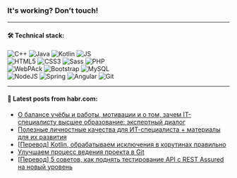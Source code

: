 ### It's working? Don't touch!

---

#### 🛠️ Technical stack:

![C++](https://img.shields.io/badge/C++-informational?logo=c%2B%2B&style=flat&logoColor=white&color=9C033A)
![Java](https://img.shields.io/badge/Java-informational?logo=java&style=flat&logoColor=white&color=007396)
![Kotlin](https://img.shields.io/badge/Kotlin-informational?logo=Kotlin&style=flat&logoColor=white&color=0095D5)
![JS](https://img.shields.io/badge/JS-informational?logo=javaScript&style=flat&logoColor=black&color=F7Df1E) <br>
![HTML5](https://img.shields.io/badge/HTML5-informational?logo=html5&style=flat&logoColor=white&color=E34F26)
![CSS3](https://img.shields.io/badge/CSS3-informational?logo=css3&style=flat&logoColor=white&color=157286)
![Sass](https://img.shields.io/badge/Saas-informational?logo=sass&style=flat&logoColor=white&color=hotpink)
![PHP](https://img.shields.io/badge/PHP-informational?logo=php&style=flat&logoColor=white&color=777BB4) <br>
![WebPAck](https://img.shields.io/badge/WebPack-informational?logo=webPack&style=flat&logoColor=white&color=FF6F00)
![Bootstrap](https://img.shields.io/badge/Bootstrap-informational?logo=Bootstrap&style=flat&logoColor=white&color=7952B3)
![MySQL](https://img.shields.io/badge/MySQL-informational?logo=MySQL&style=flat&logoColor=white&color=00f) <br>
![NodeJS](https://img.shields.io/badge/NodeJS-informational?logo=node.js&style=flat&logoColor=white&color=43853D)
![Spring](https://img.shields.io/badge/Spring-informational?logo=Spring&style=flat&logoColor=white&color=0A9EDC)
![Angular](https://img.shields.io/badge/Vue-informational?logo=vue.js&style=flat&logoColor=white&color=red)
![Git](https://img.shields.io/badge/Git-informational?logo=git&style=flat&logoColor=white&color=darkorange)

___

#### 💬 Latest posts from habr.com:

<!-- BLOG-POST-LIST:START -->
- [О балансе учёбы и работы, мотивации и о том, зачем IT-специалисту высшее образование: экспертный диалог](https://habr.com/ru/post/663428/?utm_source=habrahabr&utm_medium=rss&utm_campaign=663428)
- [Полезные личностные качества для ИТ-специалиста + материалы для их развития](https://habr.com/ru/post/664206/?utm_source=habrahabr&utm_medium=rss&utm_campaign=664206)
- [[Перевод] Kotlin, обрабатываем исключения в корутинах правильно](https://habr.com/ru/post/664444/?utm_source=habrahabr&utm_medium=rss&utm_campaign=664444)
- [Улучшаем процесс ведения проекта в Git](https://habr.com/ru/post/664190/?utm_source=habrahabr&utm_medium=rss&utm_campaign=664190)
- [[Перевод] 5 советов, как поднять тестирование API с REST Assured на новый уровень](https://habr.com/ru/post/664428/?utm_source=habrahabr&utm_medium=rss&utm_campaign=664428)
<!-- BLOG-POST-LIST:END -->
